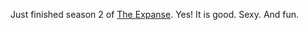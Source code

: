 Just finished season 2 of <a href="https://en.wikipedia.org/wiki/The_Expanse_(TV_series)">The Expanse</a>. Yes! It is good. Sexy. And fun. 

